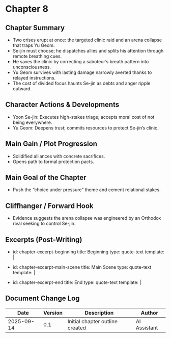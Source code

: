 # Chapter 8

## Chapter Summary
- Two crises erupt at once: the targeted clinic raid and an arena collapse that traps Yu Geom.
- Se-jin must choose; he dispatches allies and splits his attention through remote breathing cues.
- He saves the clinic by correcting a saboteur’s breath pattern into unconsciousness.
- Yu Geom survives with lasting damage narrowly averted thanks to relayed instructions.
- The cost of divided focus haunts Se-jin as debts and anger ripple outward.

## Character Actions & Developments
- Yoon Se-jin: Executes high-stakes triage; accepts moral cost of not being everywhere.
- Yu Geom: Deepens trust; commits resources to protect Se-jin’s clinic.

## Main Gain / Plot Progression
- Solidified alliances with concrete sacrifices.
- Opens path to formal protection pacts.

## Main Goal of the Chapter
- Push the “choice under pressure” theme and cement relational stakes.

## Cliffhanger / Forward Hook
- Evidence suggests the arena collapse was engineered by an Orthodox rival seeking to control Se-jin.

## Excerpts (Post-Writing)
- id: chapter-excerpt-beginning
  title: Beginning
  type: quote-text
  template: |
    > 
- id: chapter-excerpt-main-scene
  title: Main Scene
  type: quote-text
  template: |
    > 
- id: chapter-excerpt-end
  title: End
  type: quote-text
  template: |
    > 

## Document Change Log
| Date       | Version | Description                     | Author       |
|------------|---------|---------------------------------|--------------|
| 2025-09-14 | 0.1     | Initial chapter outline created | AI Assistant |
